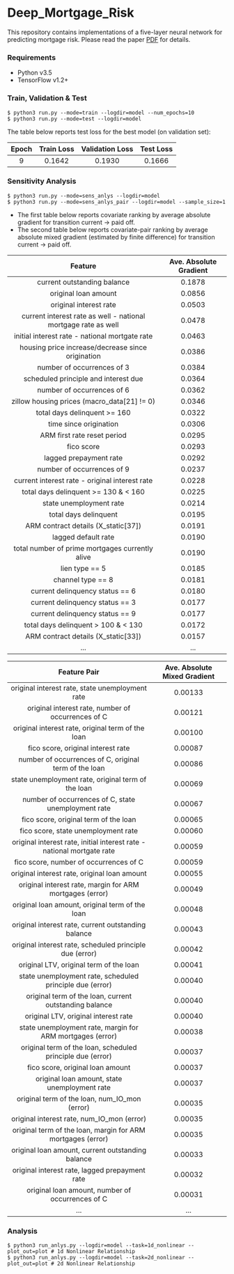# Deep_Mortgage_Risk

This repository contains implementations of a five-layer neural network for predicting mortgage risk. Please read the paper [PDF](https://papers.ssrn.com/sol3/papers.cfm?abstract_id=2799443) for details. 

### Requirements
  * Python v3.5
  * TensorFlow v1.2+

### Train, Validation & Test
```
$ python3 run.py --mode=train --logdir=model --num_epochs=10
$ python3 run.py --mode=test --logdir=model
```
The table below reports test loss for the best model (on validation set):

| Epoch | Train Loss | Validation Loss | Test Loss |
|:-----:|:----------:|:---------------:|:---------:|
| 9     | 0.1642     | 0.1930          | 0.1666    |

### Sensitivity Analysis
```
$ python3 run.py --mode=sens_anlys --logdir=model
$ python3 run.py --mode=sens_anlys_pair --logdir=model --sample_size=1
```

  * The first table below reports covariate ranking by average absolute gradient for transition current -> paid off. 
  * The second table below reports covariate-pair ranking by average absolute mixed gradient (estimated by finite difference) for transition current -> paid off. 

| Feature                                                        | Ave. Absolute Gradient |
|:--------------------------------------------------------------:|:----------------------:|
| current outstanding balance                                    | 0.1878                 |
| original loan amount                                           | 0.0856                 |
| original interest rate                                         | 0.0503                 |
| current interest rate as well - national mortgage rate as well | 0.0478                 |
| initial interest rate - national mortgate rate                 | 0.0463                 |
| housing price increase/decrease since origination              | 0.0386                 |
| number of occurrences of 3                                     | 0.0384                 |
| scheduled principle and interest due                           | 0.0364                 |
| number of occurrences of 6                                     | 0.0362                 |
| zillow housing prices (macro_data[21] != 0)                    | 0.0346                 |
| total days delinquent >= 160                                   | 0.0322                 |
| time since origination                                         | 0.0306                 |
| ARM first rate reset period                                    | 0.0295                 |
| fico score                                                     | 0.0293                 |
| lagged prepayment rate                                         | 0.0292                 |
| number of occurrences of 9                                     | 0.0237                 |
| current interest rate - original interest rate                 | 0.0228                 |
| total days delinquent >= 130 & < 160                           | 0.0225                 |
| state unemployment rate                                        | 0.0214                 |
| total days delinquent                                          | 0.0195                 |
| ARM contract details (X_static[37])                            | 0.0191                 |
| lagged default rate                                            | 0.0190                 |
| total number of prime mortgages currently alive                | 0.0190                 |
| lien type == 5                                                 | 0.0185                 |
| channel type == 8                                              | 0.0181                 |
| current delinquency status == 6                                | 0.0180                 |
| current delinquency status == 3                                | 0.0177                 |
| current delinquency status == 9                                | 0.0177                 |
| total days delinquent > 100 & < 130                            | 0.0172                 |
| ARM contract details (X_static[33])                            | 0.0157                 |
| ...                                                            | ...                    |
  
| Feature Pair                                                           | Ave. Absolute Mixed Gradient |
|:----------------------------------------------------------------------:|:----------------------------:|
| original interest rate, state unemployment rate                        | 0.00133                      |
| original interest rate, number of occurrences of C                     | 0.00121                      |
| original interest rate, original term of the loan                      | 0.00100                      |
| fico score, original interest rate                                     | 0.00087                      |
| number of occurrences of C, original term of the loan                  | 0.00086                      |
| state unemployment rate, original term of the loan                     | 0.00069                      |
| number of occurrences of C, state unemployment rate                    | 0.00067                      |
| fico score, original term of the loan                                  | 0.00065                      |
| fico score, state unemployment rate                                    | 0.00060                      |
| original interest rate, initial interest rate - national mortgate rate | 0.00059                      |
| fico score, number of occurrences of C                                 | 0.00059                      |
| original interest rate, original loan amount                           | 0.00055                      |
| original interest rate, margin for ARM mortgages (error)               | 0.00049                      |
| original loan amount, original term of the loan                        | 0.00048                      |
| original interest rate, current outstanding balance                    | 0.00043                      |
| original interest rate, scheduled principle due (error)                | 0.00042                      |
| original LTV, original term of the loan                                | 0.00041                      |
| state unemployment rate, scheduled principle due (error)               | 0.00040                      |
| original term of the loan, current outstanding balance                 | 0.00040                      |
| original LTV, original interest rate                                   | 0.00040                      |
| state unemployment rate, margin for ARM mortgages (error)              | 0.00038                      |
| original term of the loan, scheduled principle due (error)             | 0.00037                      |
| fico score, original loan amount                                       | 0.00037                      |
| original loan amount, state unemployment rate                          | 0.00037                      |
| original term of the loan, num_IO_mon (error)                          | 0.00035                      |
| original interest rate, num_IO_mon (error)                             | 0.00035                      |
| original term of the loan, margin for ARM mortgages (error)            | 0.00035                      |
| original loan amount, current outstanding balance                      | 0.00033                      |
| original interest rate, lagged prepayment rate                         | 0.00032                      |
| original loan amount, number of occurrences of C                       | 0.00031                      |
| ...                                                                    | ...                          |

### Analysis
```
$ python3 run_anlys.py --logdir=model --task=1d_nonlinear --plot_out=plot # 1d Nonlinear Relationship
$ python3 run_anlys.py --logdir=model --task=2d_nonlinear --plot_out=plot # 2d Nonlinear Relationship
```
